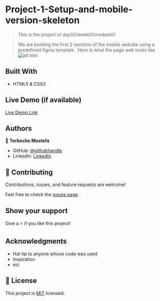 # Project-1-Setup-and-mobile-version-skeleton

> This is the project of day03/week01/module01

>We are building the first 2 sections of the mobile website using a predefined figma template .
Here is what the page web looks like
![alt text](images/porfolio.png)

## Built With

- HTML5 & CSS3


## Live Demo (if available)

[Live Demo Link](https://terbeche.github.io/Project-1-Setup-and-mobile-version-skeleton/)


## Authors

👤 **Terbeche Mostefa**

- GitHub: [@githubhandle](https://github.com/Terbeche)
- LinkedIn: [LinkedIn](https://www.linkedin.com/in/mustapha-terbeche/)


## 🤝 Contributing

Contributions, issues, and feature requests are welcome!

Feel free to check the [issues page](../../issues/).

## Show your support

Give a ⭐️ if you like this project!

## Acknowledgments

- Hat tip to anyone whose code was used
- Inspiration
- etc

## 📝 License

This project is [MIT](./MIT.md) licensed.
